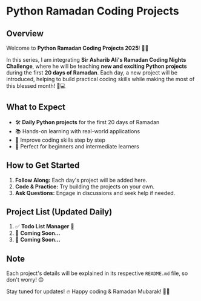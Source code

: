 # Python Ramadan Coding Projects

## Overview&#x20;

Welcome to **Python Ramadan Coding Projects 2025**! 🌙✨

In this series, I am integrating **Sir Asharib Ali's Ramadan Coding Nights Challenge**, where he will be teaching **new and exciting Python projects** during the first **20 days of Ramadan**. Each day, a new project will be introduced, helping to build practical coding skills while making the most of this blessed month! 🕌💻

## What to Expect

- 🛠 **Daily Python projects** for the first 20 days of Ramadan
- 📚 Hands-on learning with real-world applications
- 🚀 Improve coding skills step by step
- 🎯 Perfect for beginners and intermediate learners

## How to Get Started

1. **Follow Along:** Each day's project will be added here.
2. **Code & Practice:** Try building the projects on your own.
3. **Ask Questions:** Engage in discussions and seek help if needed.

## Project List (Updated Daily)

1. ✅ **Todo List Manager** 📝
2. 📌 **Coming Soon...**
3. 📌 **Coming Soon...**

## Note

Each project's details will be explained in its respective `README.md` file, so don't worry! 😊

Stay tuned for updates! 🔥 Happy coding & Ramadan Mubarak! 🌙🤲

